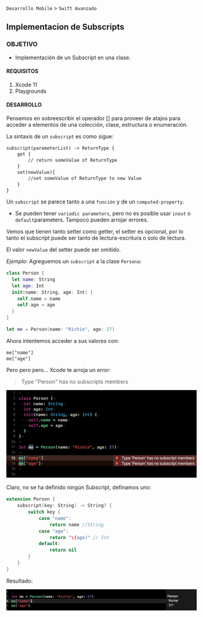 `Desarrollo Mobile` > `Swift Avanzado`


## Implementacion de Subscripts

### OBJETIVO

- Implementación de un Subscript en una clase.

#### REQUISITOS

1. Xcode 11
2. Playgrounds

#### DESARROLLO

Pensemos en sobreescribir el operador [] para proveer de atajos para acceder a elementos de una colección, clase, estructura o enumeración.

La sintaxis de un `subscript` es como sigue:

```
subscript(parameterList) -> ReturnType {
	get {
		// return someValue of ReturnType
	}
	set(newValue){
		//set someValue of ReturnType to new Value
	}	
}
```

Un `subscript` se parece tanto a una `función` y de un `computed-property`.

* Se pueden tener `variadic parameters`, pero no es posible usar `inout` o `default`parameters. Tampoco pueden arrojar errores.

Vemos que tienen tanto setter como getter, el setter es opcional, por lo tanto el subscript puede ser tanto de lectura-escritura o solo de lectura.

El valor `newValue` del setter puede ser omitido.

*Ejemplo*: Agreguemos un `subscript` a la clase `Persona`:

``` Swift
class Person {
  let name: String
  let age: Int
  init(name: String, age: Int) {
    self.name = name
    self.age = age
  }
}
```
``` Swift
let me = Person(name: "Richie", age: 27)
```
Ahora intentemos acceder a sus valores con:

```
me["name"]
me["age"]
```
Pero pero pero... Xcode te arroja un error:

>  Type "Person" has no subscripts members

![](subscript1.png)

Claro, no se ha definido ningún Subscript, definamos uno:

``` Swift
extension Person {
	subscript(key: String) -> String? {
		switch key {
			case "name":
				return name //String
			case "age":
				return "\(age)" // Int
			default:
				return nil
		}
	}
}
```

Resultado:

![](subscript2.png)









